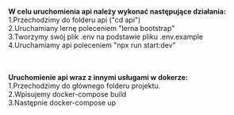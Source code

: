 <strong>W celu uruchomienia api należy wykonać następujące działania:</strong>
</br>
1.Przechodzimy do folderu api ("cd api")
</br>
2.Uruchamiany lernę poleceniem "lerna bootstrap"
</br>
3.Tworzymy swój plik .env na podstawie pliku .env.example
</br>
4.Uruchamiamy api poleceniem "npx run start:dev"</br>
</br>
</br>

<strong>Uruchomienie api wraz z innymi usługami w dokerze:</strong>
</br>
1.Przechodzimy do głównego folderu projektu.
</br>
2.Wpisujemy docker-compose build
</br>
3.Następnie docker-compose up

